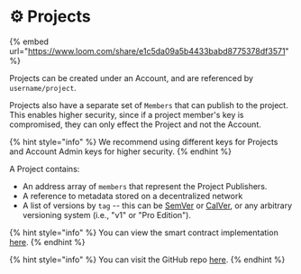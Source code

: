 # ⚙ Projects

{% embed url="https://www.loom.com/share/e1c5da09a5b4433babd8775378df3571" %}

Projects can be created under an Account, and are referenced by `username/project`.

Projects also have a separate set of `Members` that can publish to the project. This enables higher security, since if a project member's key is compromised, they can only effect the Project and not the Account.

{% hint style="info" %}
We recommend using different keys for Projects and Account Admin keys for higher security.
{% endhint %}

A Project contains:

* An address array of `members` that represent the Project Publishers.
* A reference to metadata stored on a decentralized network&#x20;
* A list of versions by `tag` -- this can be [SemVer](https://semver.org/) or [CalVer](https://calver.org/), or any arbitrary versioning system (i.e., "v1" or "Pro Edition").

{% hint style="info" %}
You can view the smart contract implementation [here](https://github.com/valist-io/valist-js/blob/main/packages/evm-contracts/contracts/Valist.sol#L103).
{% endhint %}

{% hint style="info" %}
You can visit the GitHub repo [here](https://github.com/valist-io/valist-contracts).
{% endhint %}
